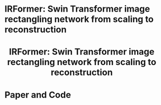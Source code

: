 # IRFormer: Swin Transformer image rectangling network from scaling to reconstruction
<h1 align = "center">IRFormer: Swin Transformer image rectangling network from scaling to reconstruction</h1>

# Paper and Code
